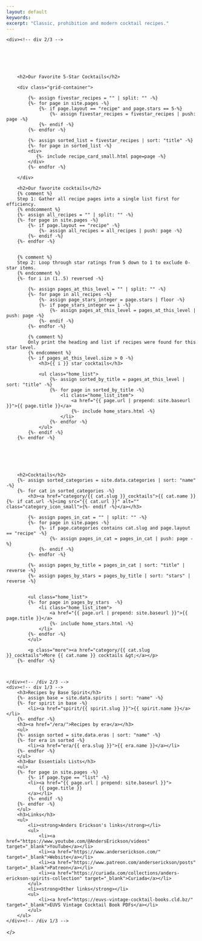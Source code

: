 ```yaml
---
layout: default
keywords:
excerpt: "Classic, prohibition and modern cocktail recipes."
---
```


<div class="grid-container two-thirds">

    <div><!-- div 2/3 -->






        <h2>Our Favorite 5-Star Cocktails</h2>

        <div class="grid-container">

            {%- assign fivestar_recipes = "" | split: "" -%}
            {%- for page in site.pages -%}
                {%- if page.layout == "recipe" and page.stars == 5-%}
                    {%- assign fivestar_recipes = fivestar_recipes | push: page -%}
                {%- endif -%}
            {%- endfor -%}
    
            {%- assign sorted_list = fivestar_recipes | sort: "title" -%}
            {%- for page in sorted_list -%}
            <div>
               {%- include recipe_card_small.html page=page -%}
            </div>
            {%- endfor -%}
            
        </div>

        <h2>Our favorite cocktails</h2>
        {% comment %}
        Step 1: Gather all recipe pages into a single list first for efficiency.
        {% endcomment %}
        {%- assign all_recipes = "" | split: "" -%}
        {%- for page in site.pages -%}
            {%- if page.layout == "recipe" -%}
                {%- assign all_recipes = all_recipes | push: page -%}
            {%- endif -%}
        {%- endfor -%}


        {% comment %}
        Step 2: Loop through star ratings from 5 down to 1 to exclude 0-star items.
        {% endcomment %}
        {%- for i in (1..5) reversed -%}

            {%- assign pages_at_this_level = "" | split: "" -%}
            {%- for page in all_recipes -%}
                {%- assign page_stars_integer = page.stars | floor -%}
                {%- if page_stars_integer == i -%}
                    {%- assign pages_at_this_level = pages_at_this_level | push: page -%}
                {%- endif -%}
            {%- endfor -%}

            {% comment %}
            Only print the heading and list if recipes were found for this star level.
            {% endcomment %}
            {%- if pages_at_this_level.size > 0 -%}
                <h3>{{ i }} star cocktails</h3>

                <ul class="home_list">
                    {%- assign sorted_by_title = pages_at_this_level | sort: "title" -%}
                    {%- for page in sorted_by_title -%}
                        <li class="home_list_item">
                            <a href="{{ page.url | prepend: site.baseurl }}">{{ page.title }}</a>
                            {%- include home_stars.html -%}
                        </li>
                    {%- endfor -%}
                </ul>
            {%- endif -%}
        {%- endfor -%}




        
        
        <h2>Cocktails</h2>
        {%- assign sorted_categories = site.data.categories | sort: "name" -%}
        {%- for cat in sorted_categories -%}
            <h3><a href="category/{{ cat.slug }}_cocktails">{{ cat.name }} {%- if cat.url -%}<img src="{{ cat.url }}" alt="" class="category_icon_small">{%- endif -%}</a></h3>

            {%- assign pages_in_cat = "" | split: "" -%}
            {%- for page in site.pages -%}
                {%- if page.categories contains cat.slug and page.layout == "recipe" -%}
                    {%- assign pages_in_cat = pages_in_cat | push: page -%}
                {%- endif -%}
            {%- endfor -%}

            {%- assign pages_by_title = pages_in_cat | sort: "title" | reverse -%}
            {%- assign pages_by_stars = pages_by_title | sort: "stars" | reverse -%}


            <ul class="home_list">
            {%- for page in pages_by_stars  -%}
                <li class="home_list_item">
                    <a href="{{ page.url | prepend: site.baseurl }}">{{ page.title }}</a>
                    {%- include home_stars.html -%}
                </li>
            {%- endfor -%}
            </ul>

            <p class="more"><a href="category/{{ cat.slug }}_cocktails">More {{ cat.name }} cocktails &gt;</a></p>
        {%- endfor -%}



    </div><!-- /div 2/3 -->
    <div><!-- div 1/3 -->
        <h3>Recipes by Base Spirit</h3>
        {%- assign base = site.data.spirits | sort: "name" -%}
        {%- for spirit in base -%}
            <li><a href="spirit/{{ spirit.slug }}">{{ spirit.name }}</a></li>
        {%- endfor -%}
        <h3><a href="/era/">Recipes by era</a></h3>
        <ul>
        {%- assign sorted = site.data.eras | sort: "name" -%}
        {%- for era in sorted -%}
            <li><a href="era/{{ era.slug }}">{{ era.name }}</a></li>
        {%- endfor -%}
        </ul>
        <h3>Bar Essentials Lists</h3>
        <ul>
        {%- for page in site.pages -%}
            {%- if page.type == "list" -%}
            <li><a href="{{ page.url | prepend: site.baseurl }}">
                {{ page.title }}
            </a></li>
            {%- endif -%}
        {%- endfor -%}
        </ul>
        <h3>Links</h3>
        <ul>
            <li><strong>Anders Erickson's links</strong></li>
            <ul>
                <li><a href="https://www.youtube.com/@AndersErickson/videos" target="_blank">YouTube</a></li>
                <li><a href="https://www.anderserickson.com/" target="_blank">Website</a></li>
                <li><a href="https://www.patreon.com/anderserickson/posts" target="_blank">Patreon</a></li>
                <li><a href="https://curiada.com/collections/anders-erickson-spirits-collection" target="_blank">Curiada</a></li>
            </ul>
            <li><strong>Other links</strong></li>
            <ul>
                <li><a href="https://euvs-vintage-cocktail-books.cld.bz/" target="_blank">EUVS Vintage Cocktail Book PDFs</a></li>
            </ul>
        </ul>
    </div><!-- /div 1/3 -->
</><!-- /div grid-container -->
